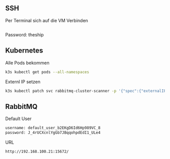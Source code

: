 ## SSH

Per Terminal sich auf die VM Verbinden

```bashssh theship@192.168.100.21
``` 
Password: theship

## Kubernetes

Alle Pods bekommen

```bash
k3s kubectl get pods --all-namespaces
```

Externl IP setzen
```bash
k3s kubectl patch svc rabbitmq-cluster-scanner -p '{"spec":{"externalIPs":["192.168.100.21"]}}'
```
    

## RabbitMQ

Default User

```bash
username: default_user_b2EKgD6Id6Hp989VC_8
password: J_4rUCXcnlYgGb7JBqqohpdEdI1_ULe4
```

URL

```bash
http://192.168.100.21:15672/
```
